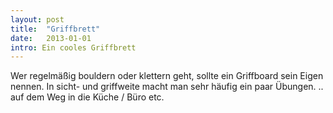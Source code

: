 ```yaml
---
layout: post
title:  "Griffbrett"
date:   2013-01-01
intro: Ein cooles Griffbrett
---
```


Wer regelmäßig bouldern oder klettern geht, sollte ein Griffboard sein Eigen nennen.
In sicht- und griffweite macht man sehr häufig ein paar Übungen. .. auf dem Weg in die Küche / Büro etc.
